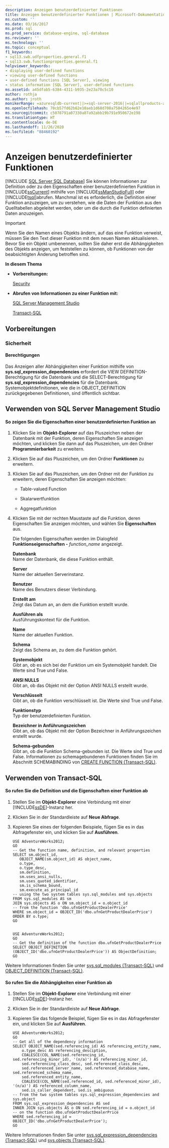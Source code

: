 ```yaml
---
description: Anzeigen benutzerdefinierter Funktionen
title: Anzeigen benutzerdefinierter Funktionen | Microsoft-Dokumentation
ms.custom: ''
ms.date: 03/16/2017
ms.prod: sql
ms.prod_service: database-engine, sql-database
ms.reviewer: ''
ms.technology: ''
ms.topic: conceptual
f1_keywords:
- sql13.swb.udfproperties.general.f1
- sql13.swb.functionproperties.general.f1
helpviewer_keywords:
- displaying user-defined functions
- viewing user-defined functions
- user-defined functions [SQL Server], viewing
- status information [SQL Server], user-defined functions
ms.assetid: a45dfab5-6384-4311-b935-2e23a70c5c10
author: rothja
ms.author: jroth
monikerRange: =azuresqldb-current||>=sql-server-2016||=sqlallproducts-allversions||>=sql-server-linux-2017||=azuresqldb-mi-current
ms.openlocfilehash: 70cb57fd62b62e10aeb1d68d708a7504265e4e97
ms.sourcegitcommit: c5078791a07330a87a92abb19b791e950672e198
ms.translationtype: HT
ms.contentlocale: de-DE
ms.lasthandoff: 11/26/2020
ms.locfileid: "88460192"
---
```

# <a name="view-user-defined-functions"></a>Anzeigen benutzerdefinierter Funktionen
[!INCLUDE [SQL Server SQL Database](../../includes/applies-to-version/sql-asdb.md)]
  Sie können Informationen zur Definition oder zu den Eigenschaften einer benutzerdefinierten Funktion in [!INCLUDE[ssCurrent](../../includes/sscurrent-md.md)] mithilfe von [!INCLUDE[ssManStudioFull](../../includes/ssmanstudiofull-md.md)] oder [!INCLUDE[tsql](../../includes/tsql-md.md)]abrufen. Manchmal ist es erforderlich, die Definition einer Funktion anzuzeigen, um zu verstehen, wie die Daten der Funktion aus den Quelltabellen abgeleitet werden, oder um die durch die Funktion definierten Daten anzuzeigen.  
  
> [!IMPORTANT]  
>  Wenn Sie den Namen eines Objekts ändern, auf das eine Funktion verweist, müssen Sie den Text dieser Funktion mit dem neuen Namen aktualisieren. Bevor Sie ein Objekt umbenennen, sollten Sie daher erst die Abhängigkeiten des Objekts anzeigen, um feststellen zu können, ob Funktionen von der beabsichtigten Änderung betroffen sind.  
  
 **In diesem Thema**  
  
-   **Vorbereitungen:**  
  
     [Security](#Security)  
  
-   **Abrufen von Informationen zu einer Funktion mit:**  
  
     [SQL Server Management Studio](#SSMSProcedure)  
  
     [Transact-SQL](#TsqlProcedure)  
  
##  <a name="before-you-begin"></a><a name="BeforeYouBegin"></a> Vorbereitungen  
  
###  <a name="security"></a><a name="Security"></a> Sicherheit  
  
####  <a name="permissions"></a><a name="Permissions"></a> Berechtigungen  
 Das Anzeigen aller Abhängigkeiten einer Funktion mithilfe von **sys.sql_expression_dependencies** erfordert die VIEW DEFINITION-Berechtigung für die Datenbank und die SELECT-Berechtigung für **sys.sql_expression_dependencies** für die Datenbank. Systemobjektdefinitionen, wie die in OBJECT_DEFINITION zurückgegebenen Definitionen, sind öffentlich sichtbar.  
  
##  <a name="using-sql-server-management-studio"></a><a name="SSMSProcedure"></a> Verwenden von SQL Server Management Studio  
  
#### <a name="to-show-a-user-defined-functions-properties"></a>So zeigen Sie die Eigenschaften einer benutzerdefinierten Funktion an  
  
1.  Klicken Sie im **Objekt-Explorer** auf das Pluszeichen neben der Datenbank mit der Funktion, deren Eigenschaften Sie anzeigen möchten, und klicken Sie dann auf das Pluszeichen, um den Ordner **Programmierbarkeit** zu erweitern.  
  
2.  Klicken Sie auf das Pluszeichen, um den Ordner **Funktionen** zu erweitern.  
  
3.  Klicken Sie auf das Pluszeichen, um den Ordner mit der Funktion zu erweitern, deren Eigenschaften Sie anzeigen möchten:  
  
    -   Table-valued Function  
  
    -   Skalarwertfunktion  
  
    -   Aggregatfunktion  
  
4.  Klicken Sie mit der rechten Maustaste auf die Funktion, deren Eigenschaften Sie anzeigen möchten, und wählen Sie **Eigenschaften** aus.  

     Die folgenden Eigenschaften werden im Dialogfeld **Funktionseigenschaften -** _function_name_ angezeigt.  
  
     **Datenbank**  
     Name der Datenbank, die diese Funktion enthält.  
  
     **Server**  
     Name der aktuellen Serverinstanz.  
  
     **Benutzer**  
     Name des Benutzers dieser Verbindung.  
  
     **Erstellt am**  
     Zeigt das Datum an, an dem die Funktion erstellt wurde.  
  
     **Ausführen als**  
     Ausführungskontext für die Funktion.  
  
     **Name**  
     Name der aktuellen Funktion.  
  
     **Schema**  
     Zeigt das Schema an, zu dem die Funktion gehört.  
  
     **Systemobjekt**  
     Gibt an, ob es sich bei der Funktion um ein Systemobjekt handelt. Die Werte sind True und False.  
  
     **ANSI NULLS**  
     Gibt an, ob das Objekt mit der Option ANSI NULLS erstellt wurde.  
  
     **Verschlüsselt**  
     Gibt an, ob die Funktion verschlüsselt ist. Die Werte sind True und False.  
  
     **Funktionstyp**  
     Typ der benutzerdefinierten Funktion.  
  
     **Bezeichner in Anführungszeichen**  
     Gibt an, ob das Objekt mit der Option Bezeichner in Anführungszeichen erstellt wurde.  
  
     **Schema-gebunden**  
     Gibt an, ob die Funktion Schema-gebunden ist. Die Werte sind True und False. Informationen zu schemagebundenen Funktionen finden Sie im Abschnitt SCHEMABINDING von [CREATE FUNCTION &#40;Transact-SQL&#41;](../../t-sql/statements/create-function-transact-sql.md).  
  
##  <a name="using-transact-sql"></a><a name="TsqlProcedure"></a> Verwenden von Transact-SQL  
  
#### <a name="to-get-the-definition-and-properties-of-a-function"></a>So rufen Sie die Definition und die Eigenschaften einer Funktion ab  
  
1.  Stellen Sie im **Objekt-Explorer** eine Verbindung mit einer [!INCLUDE[ssDE](../../includes/ssde-md.md)]-Instanz her.  
  
2.  Klicken Sie in der Standardleiste auf **Neue Abfrage**.  
  
3.  Kopieren Sie eines der folgenden Beispiele, fügen Sie es in das Abfragefenster ein, und klicken Sie auf **Ausführen**.  
  
    ```  
    USE AdventureWorks2012;  
    GO  
    -- Get the function name, definition, and relevant properties  
    SELECT sm.object_id,   
       OBJECT_NAME(sm.object_id) AS object_name,   
       o.type,   
       o.type_desc,   
       sm.definition,  
       sm.uses_ansi_nulls,  
       sm.uses_quoted_identifier,  
       sm.is_schema_bound,  
       sm.execute_as_principal_id  
    -- using the two system tables sys.sql_modules and sys.objects  
    FROM sys.sql_modules AS sm  
    JOIN sys.objects AS o ON sm.object_id = o.object_id  
    -- from the function 'dbo.ufnGetProductDealerPrice'  
    WHERE sm.object_id = OBJECT_ID('dbo.ufnGetProductDealerPrice')  
    ORDER BY o.type;  
    GO  
  
    ```  
  
    ```  
    USE AdventureWorks2012;  
    GO  
    -- Get the definition of the function dbo.ufnGetProductDealerPrice  
    SELECT OBJECT_DEFINITION (OBJECT_ID('dbo.ufnGetProductDealerPrice')) AS ObjectDefinition;  
    GO  
    ```  
  
 Weitere Informationen finden Sie unter [sys.sql_modules &#40;Transact-SQL&#41;](../../relational-databases/system-catalog-views/sys-sql-modules-transact-sql.md) und [OBJECT_DEFINITION &#40;Transact-SQL&#41;](../../t-sql/functions/object-definition-transact-sql.md).  
  
#### <a name="to-get-the-dependencies-of-a-function"></a>So rufen Sie die Abhängigkeiten einer Funktion ab  
  
1.  Stellen Sie im **Objekt-Explorer** eine Verbindung mit einer [!INCLUDE[ssDE](../../includes/ssde-md.md)]-Instanz her.  
  
2.  Klicken Sie in der Standardleiste auf **Neue Abfrage**.  
  
3.  Kopieren Sie das folgende Beispiel, fügen Sie es in das Abfragefenster ein, und klicken Sie auf **Ausführen**.  
  
    ```  
    USE AdventureWorks2012;  
    GO  
    -- Get all of the dependency information  
    SELECT OBJECT_NAME(sed.referencing_id) AS referencing_entity_name,   
        o.type_desc AS referencing_desciption,   
        COALESCE(COL_NAME(sed.referencing_id, sed.referencing_minor_id), '(n/a)') AS referencing_minor_id,   
        sed.referencing_class_desc, sed.referenced_class_desc,  
        sed.referenced_server_name, sed.referenced_database_name, sed.referenced_schema_name,  
        sed.referenced_entity_name,   
        COALESCE(COL_NAME(sed.referenced_id, sed.referenced_minor_id), '(n/a)') AS referenced_column_name,  
        sed.is_caller_dependent, sed.is_ambiguous  
    -- from the two system tables sys.sql_expression_dependencies and sys.object  
    FROM sys.sql_expression_dependencies AS sed  
    INNER JOIN sys.objects AS o ON sed.referencing_id = o.object_id  
    -- on the function dbo.ufnGetProductDealerPrice  
    WHERE sed.referencing_id = OBJECT_ID('dbo.ufnGetProductDealerPrice');  
    GO  
    ```  
  
 Weitere Informationen finden Sie unter [sys.sql_expression_dependencies &#40;Transact-SQL&#41;](../../relational-databases/system-catalog-views/sys-sql-expression-dependencies-transact-sql.md) und [sys.objects &#40;Transact-SQL&#41;](../../relational-databases/system-catalog-views/sys-objects-transact-sql.md).  
  
  
